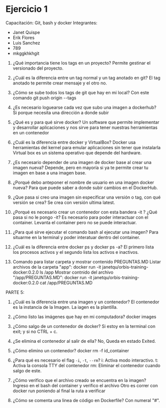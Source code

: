 # Ejercicio 1
Capacitación: Git, bash y docker
Integrantes:
- Janet Quispe
- Erik Flores
- Luis Sanchez
- 789
- mkggkhkhgit


1. ¿Qué importancia tiene los tags en un proyecto?
    Permite gestinar el versionado del proyecto.

2. ¿Cuál es la diferencia entre un tag normal y un tag anotado en git?
    El tag anotado te permite crear mensaje y el otro no.

3. ¿Cómo se sube todos los tags de git que hay en mi local?
    Con este comando git push origin --tags

4. ¿Es necesario loguearse cada vez que subo una imagen a dockerhub?
    Si porque necesita una dirección a donde subir

5. ¿Qué es y para qué sirve docker?
    Un software que permite implementar y desarrollar aplicaciones y nos sirve para tener nuestras herramientas en un contenedor

6. ¿Cuál es la diferencia entre docker y VirtualBox?
    Docker usa herramientas del kernel para emular aplicaciones sin tener que instalarla
    Virtual box es un sistema operativo que depende del hardware.

7. ¿Es necesario depender de una imagen de docker base al crear una imagen nueva?
    Depende, pero en mayoría si ya te permite crear tu imagen en base a una imagen base.

8. ¿Porqué debo anteponer el nombre de usuario en una imagen docker nueva?
    Para que puede saber a donde subir cambios en el DockerHub.

9. ¿Que pasa si creo una imagen sin especificar una versión o tag, con qué versión se crea?
    Se crea con versión ultima latest.

10. ¿Porqué es necesario crear un contenedor con esta bandera -it ? ¿Qué pasa si no le pongo -it?
    Es necesario para poder interactuar con el container. Levanta el container pero no se puede interactuar.

11. ¿Para qué sirve ejecutar el comando bash al ejecutar una imagen?
    Para situarme en la terminal y poder interatuar dentro del container.

12. ¿Cuál es la diferencia entre docker ps y docker ps -a?
    El primero lista los procesos activos y el segundo lista los activos e inactivos.

13. Comando para listar carpeta y mostrar contenido PREGUNTAS.MD
    Listar archivos de la carpeta "app": docker run -it janetqu/orbis-training-docker:0.2.0 ls /app
    Mostrar contnido del archivo "/app/PREGUNTAS.MD": docker run -it janetqu/orbis-training-docker:0.2.0 cat /app/PREGUNTAS.MD

PARTE 5:

1. ¿Cuál es la diferencia entre una imagen y un contenedor?
    El contenedor es la instancia de la Imagen. La iagen es la plantilla.

2. ¿Cómo listo las imágenes que hay en mi computadora?
    docker images

3. ¿Cómo salgo de un contenedor de docker?
    Si estoy en la terminal con exit; y si no CTRL + c.

4. ¿Se elimina el contenedor al salir de ella?
    No, Queda en estado Exited.

5. ¿Cómo elimino un contenedor?
    docker rm -f id_container

6. ¿Para qué es necesario el flag `-i`, `-t`, `--rm`?
    i: Activa modo  interactivo.
    t: Activa la consola TTY del contenedor
    rm: Eliminar el contenedor cuando salgo de este.

7. ¿Cómo verifico que el archivo creado se encuentra en la imagen?
    Ingreso en el bash del container y verifico el archivo
    Otro es correr con docker run poniendo al final la ruta a verificar

8. ¿Cómo se comenta una linea de código en Dockerfile?
    Con numeral "#".